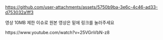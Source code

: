 

https://github.com/user-attachments/assets/5750b9ba-3e6c-4c46-ad33-d753032a1ff3

<p>영상 10MB 제한 이슈로 원본 영상은 밑에 링크를 눌러주세요</p>
https://www.youtube.com/watch?v=25VGnVbN-z8
